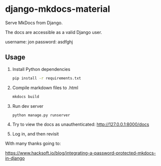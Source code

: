 # django-mkdocs-material

Serve MkDocs from Django.

The docs are accessible as a valid Django user.

username: jon
password: asdfghj

## Usage

1. Install Python dependencies
    ```bash
    pip install -r requirements.txt
    ```

2. Compile markdown files to .html 
    ```bash
    mkdocs build
    ```

3. Run dev server
    ```bash
    python manage.py runserver
    ```

4. Try to view the docs as unauthenticated:
    http://127.0.0.1:8000/docs

5. Log in, and then revisit






With many thanks going to: 

https://www.hacksoft.io/blog/integrating-a-password-protected-mkdocs-in-django
